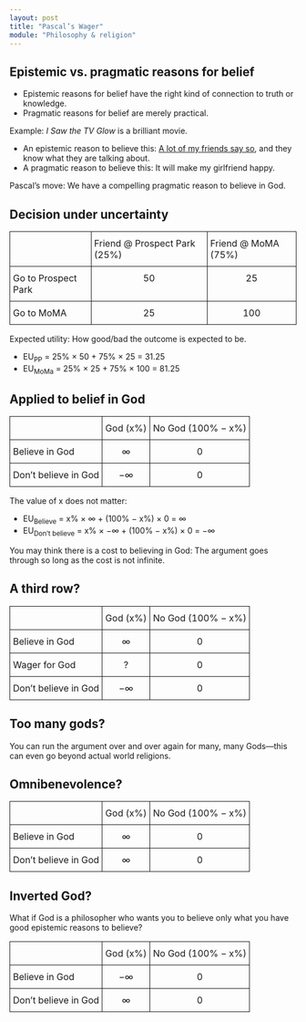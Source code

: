 ```yaml
---
layout: post
title: "Pascal’s Wager"
module: "Philosophy & religion"
---
```


## Epistemic vs. pragmatic reasons for belief

- Epistemic reasons for belief have the right kind of connection to truth or knowledge.
- Pragmatic reasons for belief are merely practical.

Example: *I Saw the TV Glow* is a brilliant movie.

- An epistemic reason to believe this: [A lot of my friends say so](https://philarchive.org/rec/MARAOC-16), and they know what they are talking about.
- A pragmatic reason to believe this: It will make my girlfriend happy.

Pascal’s move: We have a compelling pragmatic reason to believe in God.

## Decision under uncertainty

<style type="text/css">
.tg  {border-collapse:collapse;border-spacing:0;}
.tg td{border-style:solid;border-width:1px;
  overflow:hidden;padding:10px 5px;word-break:normal;}
.tg th{border-style:solid;border-width:1px;
  font-weight:normal;overflow:hidden;padding:10px 5px;word-break:normal;}
.tg .tg-baqh{text-align:center;vertical-align:top}
.tg .tg-0lax{text-align:left;vertical-align:top}
</style>
<center>
<table class="tg mb-5"><thead>
  <tr>
    <th class="tg-0lax"></th>
    <th class="tg-0lax">Friend @ Prospect Park (25%)</th>
    <th class="tg-0lax">Friend @ MoMA (75%)</th>
  </tr></thead>
<tbody>
  <tr>
    <td class="tg-0lax">Go to Prospect Park</td>
    <td class="tg-baqh">50</td>
    <td class="tg-baqh">25</td>
  </tr>
  <tr>
    <td class="tg-0lax">Go to MoMA</td>
    <td class="tg-baqh">25</td>
    <td class="tg-baqh">100</td>
  </tr>
</tbody>
</table>
</center>

Expected utility: How good/bad the outcome is expected to be.

- EU<sub>PP</sub> = 25% × 50 + 75% × 25 = 31.25
- EU<sub>MoMa</sub> = 25% × 25 + 75% × 100 = 81.25

## Applied to belief in God

<center>
<table class="tg mb-5"><thead>
  <tr>
    <th class="tg-0lax"></th>
    <th class="tg-0lax">God (x%)</th>
    <th class="tg-0lax">No God (100% − x%)</th>
  </tr></thead>
<tbody>
  <tr>
    <td class="tg-0lax">Believe in God</td>
    <td class="tg-baqh">∞</td>
    <td class="tg-baqh">0</td>
  </tr>
  <tr>
    <td class="tg-0lax">Don’t believe in God</td>
    <td class="tg-baqh">−∞</td>
    <td class="tg-baqh">0</td>
  </tr>
</tbody>
</table>
</center>

The value of x does not matter:

- EU<sub>Believe</sub> = x% × ∞ + (100% − x%) × 0 = ∞
- EU<sub>Don’t believe</sub> = x% × −∞ + (100% − x%) × 0 = −∞

You may think there is a cost to believing in God: The argument goes through so long as the cost is not infinite.

## A third row?

<center>
<table class="tg mb-5"><thead>
  <tr>
    <th class="tg-0lax"></th>
    <th class="tg-0lax">God (x%)</th>
    <th class="tg-0lax">No God (100% − x%)</th>
  </tr></thead>
<tbody>
  <tr>
    <td class="tg-0lax">Believe in God</td>
    <td class="tg-baqh">∞</td>
    <td class="tg-baqh">0</td>
  </tr>
  <tr>
    <td class="tg-0lax">Wager for God</td>
    <td class="tg-baqh">?</td>
    <td class="tg-baqh">0</td>
  </tr>
  <tr>
    <td class="tg-0lax">Don’t believe in God</td>
    <td class="tg-baqh">−∞</td>
    <td class="tg-baqh">0</td>
  </tr>
</tbody>
</table>
</center>

## Too many gods?

You can run the argument over and over again for many, many Gods—this can even go beyond actual world religions.

## Omnibenevolence?

<center>
<table class="tg mb-5"><thead>
  <tr>
    <th class="tg-0lax"></th>
    <th class="tg-0lax">God (x%)</th>
    <th class="tg-0lax">No God (100% − x%)</th>
  </tr></thead>
<tbody>
  <tr>
    <td class="tg-0lax">Believe in God</td>
    <td class="tg-baqh">∞</td>
    <td class="tg-baqh">0</td>
  </tr>
  <tr>
    <td class="tg-0lax">Don’t believe in God</td>
    <td class="tg-baqh">∞</td>
    <td class="tg-baqh">0</td>
  </tr>
</tbody>
</table>
</center>

## Inverted God?

What if God is a philosopher who wants you to believe only what you have good epistemic reasons to believe?

<center>
<table class="tg mb-5"><thead>
  <tr>
    <th class="tg-0lax"></th>
    <th class="tg-0lax">God (x%)</th>
    <th class="tg-0lax">No God (100% − x%)</th>
  </tr></thead>
<tbody>
  <tr>
    <td class="tg-0lax">Believe in God</td>
    <td class="tg-baqh">−∞</td>
    <td class="tg-baqh">0</td>
  </tr>
  <tr>
    <td class="tg-0lax">Don’t believe in God</td>
    <td class="tg-baqh">∞</td>
    <td class="tg-baqh">0</td>
  </tr>
</tbody>
</table>
</center>